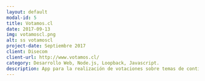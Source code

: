 ```yaml
---
layout: default
modal-id: 5
title: Votamos.cl
date: 2017-09-13
img: votamoscl.png
alt: ss votamoscl
project-date: Septiembre 2017
client: Disecom
client-url: http://www.votamos.cl/
category: Desarrollo Web, Node.js, Loopback, Javascript.
description: App para la realización de votaciones sobre temas de contingencia y demandas populares.  
---
```

